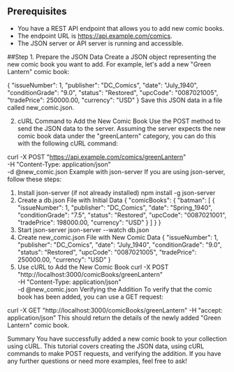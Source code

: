 ## Prerequisites
- You have a REST API endpoint that allows you to add new comic books.
- The endpoint URL is https://api.example.com/comics.
- The JSON server or API server is running and accessible.

##Step 1. Prepare the JSON Data
Create a JSON object representing the new comic book you want to add. For example, let's add a new "Green Lantern" comic book:

{
  "issueNumber": 1,
  "publisher": "DC_Comics",
  "date": "July_1940",
  "conditionGrade": "9.0",
  "status": "Restored",
  "upcCode": "0087021005",
  "tradePrice": 250000.00,
  "currency": "USD"
}
Save this JSON data in a file called new_comic.json.

2. cURL Command to Add the New Comic Book
Use the POST method to send the JSON data to the server. Assuming the server expects the new comic book data under the "greenLantern" category, you can do this with the following cURL command:

curl -X POST "https://api.example.com/comics/greenLantern" \
     -H "Content-Type: application/json" \
     -d @new_comic.json
Example with json-server
If you are using json-server, follow these steps:

1. Install json-server (if not already installed)
npm install -g json-server
2. Create a db.json File with Initial Data
{
  "comicBooks": {
    "batman": [
      {
        "issueNumber": 1,
        "publisher": "DC_Comics",
        "date": "Spring_1940",
        "conditionGrade": "7.5",
        "status": "Restored",
        "upcCode": "0087021001",
        "tradePrice": 198000.00,
        "currency": "USD"
      }
    ]
  }
}
3. Start json-server
json-server --watch db.json
4. Create new_comic.json File with New Comic Data
{
  "issueNumber": 1,
  "publisher": "DC_Comics",
  "date": "July_1940",
  "conditionGrade": "9.0",
  "status": "Restored",
  "upcCode": "0087021005",
  "tradePrice": 250000.00,
  "currency": "USD"
}
5. Use cURL to Add the New Comic Book
curl -X POST "http://localhost:3000/comicBooks/greenLantern" \
     -H "Content-Type: application/json" \
     -d @new_comic.json
Verifying the Addition
To verify that the comic book has been added, you can use a GET request:

curl -X GET "http://localhost:3000/comicBooks/greenLantern" -H "accept: application/json"
This should return the details of the newly added "Green Lantern" comic book.

Summary
You have successfully added a new comic book to your collection using cURL. This tutorial covers creating the JSON data, using cURL commands to make POST requests, and verifying the addition. If you have any further questions or need more examples, feel free to ask!
